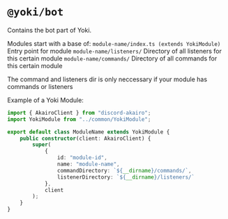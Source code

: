 # `@yoki/bot`
Contains the bot part of Yoki.

Modules start with a base of:
`module-name/index.ts (extends YokiModule)` Entry point for module 
`module-name/listeners/` Directory of all listeners for this certain module
`module-name/commands/` Directory of all commands for this certain module

The command and listeners dir is only neccessary if your module has commands or listeners

Example of a Yoki Module:
```ts
import { AkairoClient } from "discord-akairo";
import YokiModule from "../common/YokiModule";

export default class ModuleName extends YokiModule {
    public constructor(client: AkairoClient) {
        super(
            {
                id: "module-id",
                name: "module-name",
                commandDirectory: `${__dirname}/commands/`,
                listenerDirectory: `${__dirname}/listeners/`
            },
            client
        );
    }
}
```